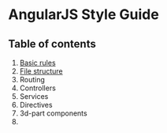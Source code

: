 # AngularJS Style Guide

## Table of contents
1. [Basic rules](#basic-rules)
2. [File structure](#File-structure)
3. Routing
4. Controllers
5. Services
6. Directives
7. 3d-part components
8. 

